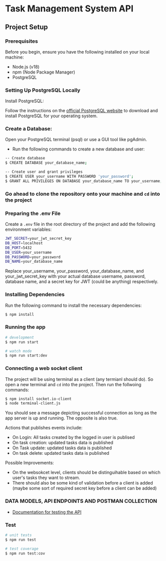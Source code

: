 # Task Management System API

## Project Setup
### Prerequisites
Before you begin, ensure you have the following installed on your local machine:

- Node.js (v18)
- npm (Node Package Manager)
- PostgreSQL


### Setting Up PostgreSQL Locally
Install PostgreSQL:

Follow the instructions on the [official PostgreSQL website](https://www.postgresql.org/download/) to download and install PostgreSQL for your operating system.


### Create a Database:

Open your PostgreSQL terminal (psql) or use a GUI tool like pgAdmin.
- Run the following commands to create a new database and user:

```bash
-- Create database
$ CREATE DATABASE your_database_name;

-- Create user and grant privileges
$ CREATE USER your_username WITH PASSWORD 'your_password';
$ GRANT ALL PRIVILEGES ON DATABASE your_database_name TO your_username;

```

### Go ahead to clone the repository onto your machine and `cd` into the project



### Preparing the .env File
Create a `.env` file in the root directory of the project and add the following environment variables:

```bash
JWT_SECRET=your_jwt_secret_key
DB_HOST=localhost
DB_PORT=5432
DB_USER=your_username
DB_PASSWORD=your_password
DB_NAME=your_database_name
```
Replace your_username, your_password, your_database_name, and your_jwt_secret_key with your actual database username, password, database name, and a secret key for JWT (could be anything) respectively.


### Installing Dependencies
Run the following command to install the necessary dependencies:

```bash
$ npm install
```

### Running the app

```bash
# development
$ npm run start

# watch mode
$ npm run start:dev
```


### Connecting a web socket client
The project will be using terminal as a client (any termianl should do). So open a new terminal and `cd` into the project. Then run the follwoing commands:

```bash
$ npm install socket.io-client
$ node terminal-client.js
```
You should see a message depicting successful connection as long as the app server is up and running. The opposite is also true.

Actions that publishes events include:
- On Login: All tasks created by the logged in user is publised
- On task creation: updated tasks data is published
- On Task update: updated tasks data is published
- On task delete: updated tasks data is published

Possible Improvements:
- On the websokcet level, clients should be distinguihable based on which user's tasks they want to stream.
- There should also be some kind of validation before a client is added (maybe some sort of required secret key before a client can be added)


### DATA MODELS, API ENDPOINTS AND POSTMAN COLLECTION
- [Documentation for testing the API](https://docs.google.com/document/d/1ql0IxcfrYx6Ff81SKlp99XpAuzugy7ju4ffF0fVC6-g/edit?usp=sharing)


### Test

```bash
# unit tests
$ npm run test

# test coverage
$ npm run test:cov
```

